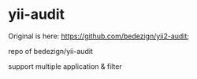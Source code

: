 # yii-audit

Original is here: https://github.com/bedezign/yii2-audit;

repo of bedezign/yii-audit

support multiple application & filter
